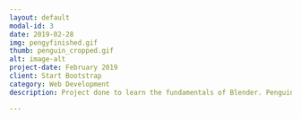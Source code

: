```yaml
---
layout: default
modal-id: 3
date: 2019-02-28
img: pengyfinished.gif
thumb: penguin_cropped.gif
alt: image-alt
project-date: February 2019
client: Start Bootstrap
category: Web Development
description: Project done to learn the fundamentals of Blender. Penguin was modeled, rigged, and animated with a snow particle system.

---
```

